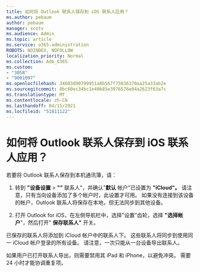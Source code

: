 ```yaml
---
title: 如何将 Outlook 联系人保存到 iOS 联系人应用？
ms.author: pebaum
author: pebaum
manager: scotv
ms.audience: Admin
ms.topic: article
ms.service: o365-administration
ROBOTS: NOINDEX, NOFOLLOW
localization_priority: Normal
ms.collection: Adm_O365
ms.custom:
- "3058"
- "9001097"
ms.openlocfilehash: 34603d90799951a8b567f75036370aa25a33ab2e
ms.sourcegitcommit: 8bc60ec34bc1e40685e3976576e04a2623f63a7c
ms.translationtype: MT
ms.contentlocale: zh-CN
ms.lasthandoff: 04/15/2021
ms.locfileid: "51811122"
---
```

# <a name="how-do-i-save-my-outlook-contacts-to-my-ios-contacts-app"></a>如何将 Outlook 联系人保存到 iOS 联系人应用？

若要将 Outlook 联系人保存到本机通讯簿，请：
 
1. 转到 **"设备设置**  >  **""** 联系人"，并确认"**默认** 帐户"已设置为 **"iCloud"。** 请注意，只有当向设备添加了多个帐户时，此设置才可用。 如果没有连接到该设备的帐户，Outlook 联系人将保存在本地，但无法同步到其他设备。
 
2. 打开 Outlook for iOS，在左侧导航栏中，选择"设置"齿轮，选择 **"选择帐户**"，然后打开" **保存联系人"** 开关。
 
已保存的联系人将添加到 iCloud 帐户中的联系人下。 这些联系人将同步到使用同一 iCloud 帐户登录的所有设备。 请注意，一次只能从一台设备导出联系人。
 
如果用户已打开联系人导出，则需要禁用其 iPad 和 iPhone，以避免冲突。 需要 24 小时才能协调重复项。